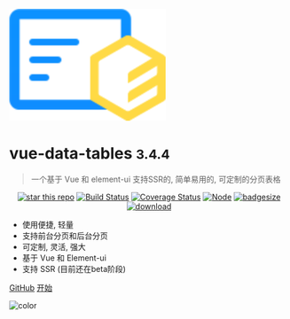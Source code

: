 ![logo](../_media/icon.svg)

# vue-data-tables <small>3.4.4</small>

> 一个基于 Vue 和 element-ui 支持SSR的, 简单易用的, 可定制的分页表格

<p align="center">
  <a href="https://github.com/njleonzhang/vue-data-tables"><img alt="star this repo" src="http://githubbadges.com/star.svg?user=njleonzhang&repo=vue-data-tables&style=flat" /></a>
  <a href="https://travis-ci.org/njleonzhang/vue-data-tables" target="_blank"><img src="https://travis-ci.org/njleonzhang/vue-data-tables.svg?branch=master" alt="Build Status"></a>
  <a href="https://coveralls.io/github/njleonzhang/vue-data-tables?branch=master" target="_blank"><img src='https://coveralls.io/repos/github/njleonzhang/vue-data-tables/badge.svg?branch=master' alt='Coverage Status' /></a>
  <a href="https://www.npmjs.com/package/vue-data-tables" target="_blank"><img src='https://img.shields.io/npm/v/vue-data-tables.svg' alt='Node' /></a>
  <a href="https://github.com/njleonzhang/vue-data-tables" target="_blank"><img src='http://img.badgesize.io/https://unpkg.com/vue-data-tables?compression=gzip' alt='badgesize' /></a>
  <a href="https://github.com/njleonzhang/vue-data-tables" target="_blank"><img src='https://img.shields.io/npm/dm/vue-data-tables.svg' alt='download' /></a>
</p>

- 使用便捷, 轻量
- 支持前台分页和后台分页
- 可定制, 灵活, 强大
- 基于 Vue 和 Element-ui
- 支持 SSR (目前还在beta阶段)

[GitHub](https://github.com/njleonzhang/vue-data-tables/)
[开始](#vue-data-tables)

![color](#b3daff)
